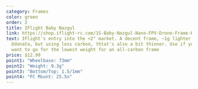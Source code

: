 ```yaml
---
category: Frames
color: green
order: 2
title: IFlight Baby Nazgul
link: https://shop.iflight-rc.com/1S-Baby-Nazgul-Nano-FPV-Drone-Frame-Kit-Pro1645
text: IFlight's entry into the <2" market. A decent frame, ~1g lighter than the
  Odonata, but using less carbon, thtat's also a bit thinner. Use if you really
  want to go for the lowest weight for an all-carbon frame
price: $12.99
point1: "Wheelbase: 73mm"
point2: "Weight: 9.3g"
point3: "Bottom/Top: 1.5/1mm"
point4: "FC Mount: 25.5x"
---
```

